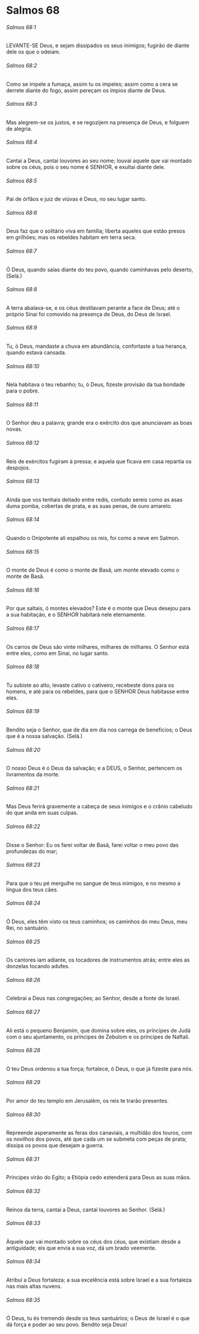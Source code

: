 # Salmos 68

###### Salmos 68:1

LEVANTE-SE Deus, e sejam dissipados os seus inimigos; fugirão de diante dele os que o odeiam.

###### Salmos 68:2

Como se impele a fumaça, assim tu os impeles; assim como a cera se derrete diante do fogo, assim pereçam os ímpios diante de Deus.

###### Salmos 68:3

Mas alegrem-se os justos, e se regozijem na presença de Deus, e folguem de alegria.

###### Salmos 68:4

Cantai a Deus, cantai louvores ao seu nome; louvai aquele que vai montado sobre os céus, pois o seu nome é SENHOR, e exultai diante dele.

###### Salmos 68:5

Pai de órfãos e juiz de viúvas é Deus, no seu lugar santo.

###### Salmos 68:6

Deus faz que o solitário viva em família; liberta aqueles que estão presos em grilhões; mas os rebeldes habitam em terra seca.

###### Salmos 68:7

Ó Deus, quando saías diante do teu povo, quando caminhavas pelo deserto, (Selá.)

###### Salmos 68:8

A terra abalava-se, e os céus destilavam perante a face de Deus; até o próprio Sinai foi comovido na presença de Deus, do Deus de Israel.

###### Salmos 68:9

Tu, ó Deus, mandaste a chuva em abundância, confortaste a tua herança, quando estava cansada.

###### Salmos 68:10

Nela habitava o teu rebanho; tu, ó Deus, fizeste provisão da tua bondade para o pobre.

###### Salmos 68:11

O Senhor deu a palavra; grande era o exército dos que anunciavam as boas novas.

###### Salmos 68:12

Reis de exércitos fugiram à pressa; e aquela que ficava em casa repartia os despojos.

###### Salmos 68:13

Ainda que vos tenhais deitado entre redis, contudo sereis como as asas duma pomba, cobertas de prata, e as suas penas, de ouro amarelo.

###### Salmos 68:14

Quando o Onipotente ali espalhou os reis, foi como a neve em Salmon.

###### Salmos 68:15

O monte de Deus é como o monte de Basã, um monte elevado como o monte de Basã.

###### Salmos 68:16

Por que saltais, ó montes elevados? Este é o monte que Deus desejou para a sua habitação, e o SENHOR habitará nele eternamente.

###### Salmos 68:17

Os carros de Deus são vinte milhares, milhares de milhares. O Senhor está entre eles, como em Sinai, no lugar santo.

###### Salmos 68:18

Tu subiste ao alto, levaste cativo o cativeiro, recebeste dons para os homens, e até para os rebeldes, para que o SENHOR Deus habitasse entre eles.

###### Salmos 68:19

Bendito seja o Senhor, que de dia em dia nos carrega de benefícios; o Deus que é a nossa salvação. (Selá.)

###### Salmos 68:20

O nosso Deus é o Deus da salvação; e a DEUS, o Senhor, pertencem os livramentos da morte.

###### Salmos 68:21

Mas Deus ferirá gravemente a cabeça de seus inimigos e o crânio cabeludo do que anda em suas culpas.

###### Salmos 68:22

Disse o Senhor: Eu os farei voltar de Basã, farei voltar o meu povo das profundezas do mar;

###### Salmos 68:23

Para que o teu pé mergulhe no sangue de teus inimigos, e no mesmo a língua dos teus cães.

###### Salmos 68:24

Ó Deus, eles têm visto os teus caminhos; os caminhos do meu Deus, meu Rei, no santuário.

###### Salmos 68:25

Os cantores iam adiante, os tocadores de instrumentos atrás; entre eles as donzelas tocando adufes.

###### Salmos 68:26

Celebrai a Deus nas congregações; ao Senhor, desde a fonte de Israel.

###### Salmos 68:27

Ali está o pequeno Benjamim, que domina sobre eles, os príncipes de Judá com o seu ajuntamento, os príncipes de Zebulom e os príncipes de Naftali.

###### Salmos 68:28

O teu Deus ordenou a tua força; fortalece, ó Deus, o que já fizeste para nós.

###### Salmos 68:29

Por amor do teu templo em Jerusalém, os reis te trarão presentes.

###### Salmos 68:30

Repreende asperamente as feras dos canaviais, a multidão dos touros, com os novilhos dos povos, até que cada um se submeta com peças de prata; dissipa os povos que desejam a guerra.

###### Salmos 68:31

Príncipes virão do Egito; a Etiópia cedo estenderá para Deus as suas mãos.

###### Salmos 68:32

Reinos da terra, cantai a Deus, cantai louvores ao Senhor. (Selá.)

###### Salmos 68:33

Àquele que vai montado sobre os céus dos céus, que existiam desde a antiguidade; eis que envia a sua voz, dá um brado veemente.

###### Salmos 68:34

Atribuí a Deus fortaleza; a sua excelência está sobre Israel e a sua fortaleza nas mais altas nuvens.

###### Salmos 68:35

Ó Deus, tu és tremendo desde os teus santuários; o Deus de Israel é o que dá força e poder ao seu povo. Bendito seja Deus!


